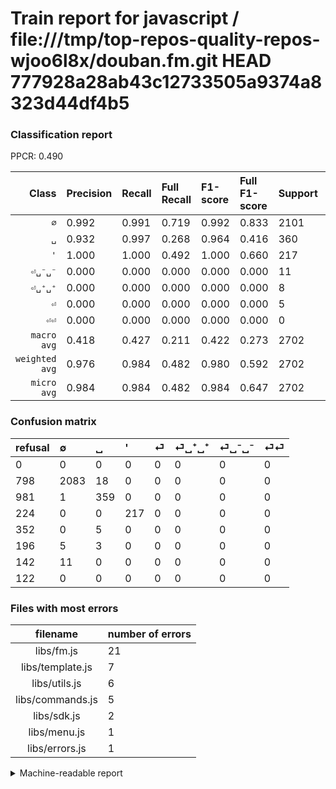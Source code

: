 # Train report for javascript / file:///tmp/top-repos-quality-repos-wjoo6l8x/douban.fm.git HEAD 777928a28ab43c12733505a9374a8323d44df4b5

### Classification report

PPCR: 0.490

| Class | Precision | Recall | Full Recall | F1-score | Full F1-score | Support | Full Support | PPCR |
|------:|:----------|:-------|:------------|:---------|:---------|:--------|:-------------|:-----|
| `∅` | 0.992| 0.991| 0.719| 0.992| 0.833| 2101| 2899| 0.725 |
| `␣` | 0.932| 0.997| 0.268| 0.964| 0.416| 360| 1341| 0.268 |
| `'` | 1.000| 1.000| 0.492| 1.000| 0.660| 217| 441| 0.492 |
| `⏎␣⁻␣⁻` | 0.000| 0.000| 0.000| 0.000| 0.000| 11| 153| 0.072 |
| `⏎␣⁺␣⁺` | 0.000| 0.000| 0.000| 0.000| 0.000| 8| 204| 0.039 |
| `⏎` | 0.000| 0.000| 0.000| 0.000| 0.000| 5| 357| 0.014 |
| `⏎⏎` | 0.000| 0.000| 0.000| 0.000| 0.000| 0| 122| 0.000 |
| `macro avg` | 0.418| 0.427| 0.211| 0.422| 0.273| 2702| 5517| 0.490 |
| `weighted avg` | 0.976| 0.984| 0.482| 0.980| 0.592| 2702| 5517| 0.490 |
| `micro avg` | 0.984| 0.984| 0.482| 0.984| 0.647| 2702| 5517| 0.490 |

### Confusion matrix

|refusal|  ∅| ␣| '| ⏎| ⏎␣⁺␣⁺| ⏎␣⁻␣⁻| ⏎⏎| 
|:---|:---|:---|:---|:---|:---|:---|:---|
|0 |0 |0 |0 |0 |0 |0 |0 |
|798 |2083 |18 |0 |0 |0 |0 |0 |
|981 |1 |359 |0 |0 |0 |0 |0 |
|224 |0 |0 |217 |0 |0 |0 |0 |
|352 |0 |5 |0 |0 |0 |0 |0 |
|196 |5 |3 |0 |0 |0 |0 |0 |
|142 |11 |0 |0 |0 |0 |0 |0 |
|122 |0 |0 |0 |0 |0 |0 |0 |

### Files with most errors

| filename | number of errors|
|:----:|:-----|
| libs/fm.js | 21 |
| libs/template.js | 7 |
| libs/utils.js | 6 |
| libs/commands.js | 5 |
| libs/sdk.js | 2 |
| libs/menu.js | 1 |
| libs/errors.js | 1 |

<details>
    <summary>Machine-readable report</summary>
```json
{
  "cl_report": {"\u0027": {"f1-score": 1.0, "precision": 1.0, "recall": 1.0, "support": 217}, "macro avg": {"f1-score": 0.4222038627975853, "precision": 0.4177674706246135, "recall": 0.42695069619153386, "support": 2702}, "micro avg": {"f1-score": 0.9840858623242043, "precision": 0.9840858623242043, "recall": 0.9840858623242043, "support": 2702}, "weighted avg": {"f1-score": 0.9798108269649847, "precision": 0.9758253946891995, "recall": 0.9840858623242043, "support": 2702}, "\u2205": {"f1-score": 0.991668650321352, "precision": 0.991904761904762, "recall": 0.991432651118515, "support": 2101}, "\u23ce": {"f1-score": 0.0, "precision": 0.0, "recall": 0.0, "support": 5}, "\u23ce\u23ce": {"f1-score": 0.0, "precision": 0.0, "recall": 0.0, "support": 0}, "\u23ce\u2423\u207a\u2423\u207a": {"f1-score": 0.0, "precision": 0.0, "recall": 0.0, "support": 8}, "\u23ce\u2423\u207b\u2423\u207b": {"f1-score": 0.0, "precision": 0.0, "recall": 0.0, "support": 11}, "\u2423": {"f1-score": 0.963758389261745, "precision": 0.9324675324675324, "recall": 0.9972222222222222, "support": 360}},
  "cl_report_full": {"\u0027": {"f1-score": 0.6595744680851063, "precision": 1.0, "recall": 0.49206349206349204, "support": 441}, "macro avg": {"f1-score": 0.27270455306162295, "precision": 0.4177674706246135, "recall": 0.21118539779783435, "support": 5517}, "micro avg": {"f1-score": 0.6470373524759703, "precision": 0.9840858623242043, "recall": 0.4819648359615733, "support": 5517}, "weighted avg": {"f1-score": 0.5917429572898804, "precision": 0.8277996856626547, "recall": 0.4819648359615733, "support": 5517}, "\u2205": {"f1-score": 0.833366673334667, "precision": 0.991904761904762, "recall": 0.7185236288375302, "support": 2899}, "\u23ce": {"f1-score": 0.0, "precision": 0.0, "recall": 0.0, "support": 357}, "\u23ce\u23ce": {"f1-score": 0.0, "precision": 0.0, "recall": 0.0, "support": 122}, "\u23ce\u2423\u207a\u2423\u207a": {"f1-score": 0.0, "precision": 0.0, "recall": 0.0, "support": 204}, "\u23ce\u2423\u207b\u2423\u207b": {"f1-score": 0.0, "precision": 0.0, "recall": 0.0, "support": 153}, "\u2423": {"f1-score": 0.41599073001158754, "precision": 0.9324675324675324, "recall": 0.2677106636838181, "support": 1341}},
  "ppcr": 0.4897589269530542
}
```
</details>
